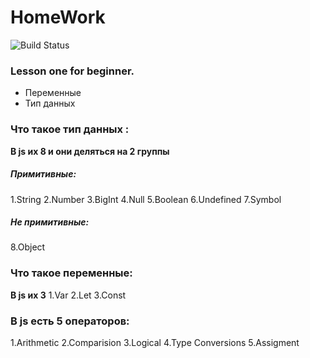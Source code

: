 # HomeWork

![Build Status](https://avatars.mds.yandex.net/i?id=6306d83e1e6e8dcfe115812911055c10be68ccc1-9181119-images-thumbs&n=13)

###  Lesson one for beginner.

- Переменные 
- Тип данных

### Что такое тип данных :
  **В js их 8 и они деляться на 2 группы**
##### Примитивные: #####
  1.String
  2.Number
  3.BigInt
  4.Null
  5.Boolean
  6.Undefined
  7.Symbol
  ##### Не примитивные: #####
  8.Object
  
 ### Что такое переменные: ###
   **В js их 3**
   1.Var
   2.Let
   3.Const

  ### В js есть 5 операторов: ###
  1.Arithmetic
  2.Comparision
  3.Logical
  4.Type Conversions
  5.Assigment
